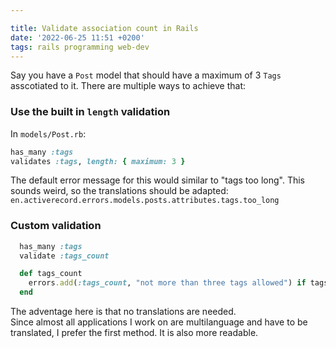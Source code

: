 ```yaml
---

title: Validate association count in Rails
date: '2022-06-25 11:51 +0200'
tags: rails programming web-dev
---
```


Say you have a `Post` model that should have a maximum of 3 `Tags` asscotiated to it.
There are multiple ways to achieve that:

### Use the built in `length` validation

In `models/Post.rb`:

```ruby
has_many :tags
validates :tags, length: { maximum: 3 }
```

The default error message for this would similar to "tags too long". This sounds weird, so the translations should be adapted: `en.activerecord.errors.models.posts.attributes.tags.too_long`

### Custom validation

```ruby
  has_many :tags
  validate :tags_count

  def tags_count
    errors.add(:tags_count, "not more than three tags allowed") if tags.size > 3
  end
```

The adventage here is that no translations are needed.  
Since almost all applications I work on are multilanguage and have to be translated, I prefer the first method. It is also more readable.

